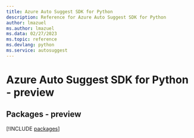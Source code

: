```yaml
---
title: Azure Auto Suggest SDK for Python
description: Reference for Azure Auto Suggest SDK for Python
author: lmazuel
ms.author: lmazuel
ms.data: 02/27/2023
ms.topic: reference
ms.devlang: python
ms.service: autosuggest
---
```

# Azure Auto Suggest SDK for Python - preview
## Packages - preview
[!INCLUDE [packages](auto-suggest-index.md)]